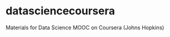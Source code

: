 datasciencecoursera
===================

Materials for Data Science MOOC on Coursera (Johns Hopkins)
